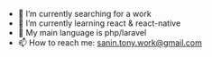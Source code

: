 - 🔭 I’m currently searching for a work
- 🌱 I’m currently learning react & react-native
- 💪 My main language is php/laravel
- 📫 How to reach me: sanin.tony.work@gmail.com
